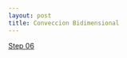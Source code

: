 ```yaml
---
layout: post
title: Conveccion Bidimensional
---
```


[Step 06 ](https://github.com/ja0335/ja0335.github.io/tree/master/_includes/Programacion_Cientifica.pdf)
